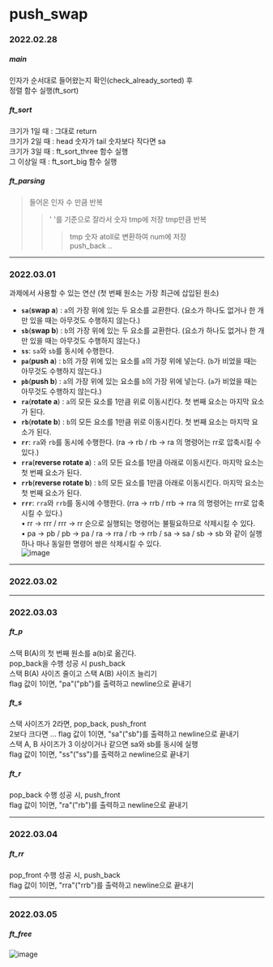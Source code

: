 # push_swap

### 2022.02.28

##### main <br/>

인자가 순서대로 들어왔는지 확인(check_already_sorted) 후 <br/>
정렬 함수 실행(ft_sort)<br/>

##### ft_sort <br/>

크기가 1일 때 : 그대로 return <br/>
크기가 2일 때 : head 숫자가 tail 숫자보다 작다면 sa <br/>
크기가 3일 때 : ft_sort_three 함수 실행 <br/>
그 이상일 때 : ft_sort_big 함수 실행 <br/>

##### ft_parsing <br/>

> 들어온 인자 수 만큼 반복
>
> > ' '를 기준으로 잘라서 숫자 tmp에 저장
> > tmp만큼 반복
> >
> > > tmp 숫자 atoll로 변환하여 num에 저장 <br/>push_back ..<br/>

---

### 2022.03.01 <br/>

과제에서 사용할 수 있는 연산 (첫 번째 원소는 가장 최근에 삽입된 원소) <br/>

- **`sa`**(**swap a**) : `a`의 가장 위에 있는 두 요소를 교환한다. (요소가 하나도 없거나 한 개만 있을 때는 아무것도 수행하지 않는다.)<br/>
- **`sb`**(**swap b**) : `b`의 가장 위에 있는 두 요소를 교환한다. (요소가 하나도 없거나 한 개만 있을 때는 아무것도 수행하지 않는다.)<br/>
- **`ss`**: `sa`와 `sb`를 동시에 수행한다.<br/>
- **`pa`**(**push a**) : `b`의 가장 위에 있는 요소를 `a`의 가장 위에 넣는다. (`b`가 비었을 때는 아무것도 수행하지 않는다.)<br/>
- **`pb`**(**push b**) : `a`의 가장 위에 있는 요소를 `b`의 가장 위에 넣는다. (`a`가 비었을 때는 아무것도 수행하지 않는다.)<br/>
- **`ra`**(**rotate a**) : `a`의 모든 요소를 1만큼 위로 이동시킨다. 첫 번째 요소는 마지막 요소가 된다.<br/>
- **`rb`**(**rotate b**) : `b`의 모든 요소를 1만큼 위로 이동시킨다. 첫 번째 요소는 마지막 요소가 된다.<br/>
- **`rr`**: `ra`와 `rb`를 동시에 수행한다. (ra → rb / rb → ra 의 명령어는 rr로 압축시킬 수 있다.)<br/>
- **`rra`**(**reverse rotate a**) : `a`의 모든 요소를 1만큼 아래로 이동시킨다. 마지막 요소는 첫 번째 요소가 된다.<br/>
- **`rrb`**(**reverse rotate b**) : `b`의 모든 요소를 1만큼 아래로 이동시킨다. 마지막 요소는 첫 번째 요소가 된다.<br/>
- **`rrr`**: `rra`와 `rrb`를 동시에 수행한다. (rra → rrb / rrb → rra 의 명령어는 rrr로 압축시킬 수 있다.) <br/>
  • rr → rrr / rrr → rr 순으로 실행되는 명령어는 불필요하므로 삭제시킬 수 있다.<br/>
  • pa → pb / pb → pa / ra → rra / rb → rrb / sa → sa / sb → sb 와 같이 실행하나 마나 동일한 명령어 쌍은 삭제시킬 수 있다.<br/>
  ![image](https://user-images.githubusercontent.com/69064310/156873891-c0497901-9e40-43a0-b1ae-697165b3412d.png)

---

### 2022.03.02<br/>

---

### 2022.03.03<br/>

##### ft_p <br/>

스택 B(A)의 첫 번째 원소를 a(b)로 옮긴다.<br/>
pop_back을 수행 성공 시 push_back <br/>
스택 B(A) 사이즈 줄이고 스택 A(B) 사이즈 늘리기<br/>
flag 값이 1이면, "pa"("pb")를 출력하고 newline으로 끝내기<br/>

##### ft_s <br/>

스택 사이즈가 2라면, pop_back, push_front <br/>
2보다 크다면 ...
flag 값이 1이면, "sa"("sb")를 출력하고 newline으로 끝내기<br/>
스택 A, B 사이즈가 3 이상이거나 같으면 sa와 sb를 동시에 실행 <br/>
flag 값이 1이면, "ss"("ss")를 출력하고 newline으로 끝내기<br/>

##### ft_r <br/>

pop_back 수행 성공 시, push_front<br/>
flag 값이 1이면, "ra"("rb")를 출력하고 newline으로 끝내기<br/>

---

### 2022.03.04<br/>

##### ft_rr <br/>

pop_front 수행 성공 시, push_back<br/>
flag 값이 1이면, "rra"("rrb")를 출력하고 newline으로 끝내기<br/>

---

### 2022.03.05<br/>

##### ft_free<br/>

![image](https://user-images.githubusercontent.com/69064310/156880423-e9033100-4810-43fc-b3c3-a15a63e68a2d.png)
